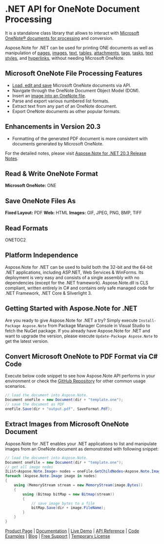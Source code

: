 # .NET API for OneNote Document Processing

It is a standalone class library that allows to interact with [Microsoft OneNote® documents for processing](https://products.aspose.com/note/net) and conversion.

Aspose.Note for .NET can be used for printing ONE documents as well as manipulation of [pages](https://docs.aspose.com/display/notenet/Working+with+Pages), [images](https://docs.aspose.com/display/notenet/Working+with+Images), [text](https://docs.aspose.com/display/notenet/Working+with+Text), [tables](https://docs.aspose.com/display/notenet/Working+with+Tables), [attachments](https://docs.aspose.com/display/notenet/Working+with+Attachments), [tags](https://docs.aspose.com/display/notenet/Working+with+Tags), [tasks](https://docs.aspose.com/display/notenet/Working+with+Tasks), [text styles](https://docs.aspose.com/display/notenet/Working+with+Text+Styles), and [hyperlinks](https://docs.aspose.com/display/notenet/Working+with+Hyperlinks), without needing Microsoft OneNote.

## Microsoft OneNote File Processing Features

- [Load, edit and save](https://docs.aspose.com/display/notenet/Loading%2C+Saving+and+Converting) Microsoft OneNote documents via API.
- Navigate through the OneNote Document Object Model (DOM).
- Insert an [image into an OneNote file](https://docs.aspose.com/display/notenet/Loading%2C+Saving+and+Converting).
- Parse and export various numbered list formats.
- Extract text from any part of an OneNote document.
- Export OneNote documents as other popular formats.

## Enhancements in Version 20.3

- Formatting of the generated PDF document is more consistent with documents generated by Microsoft OneNote.

For the detailed notes, please visit [Aspose.Note for .NET 20.3 Release Notes](https://docs.aspose.com/display/notenet/Aspose.Note+for+.NET+20.3+Release+Notes).

## Read & Write OneNote Format

**Microsoft OneNote:** ONE

## Save OneNote Files As

**Fixed Layout:** PDF
**Web:** HTML
**Images:** GIF, JPEG, PNG, BMP, TIFF

## Read Formats

ONETOC2

## Platform Independence

Aspose.Note for .NET can be used to build both the 32-bit and the 64-bit .NET applications, including ASP.NET, Web Services & WinForms. Its deployment is very easy and consists of a single assembly with no dependencies (except for the .NET framework). Aspose.Note.dll is CLS compliant, written entirely in C# and contains only safe managed code for .NET Framework, .NET Core & Sliverlight 3.

## Getting Started with Aspose.Note for .NET

Are you ready to give Aspose.Note for .NET a try? Simply execute `Install-Package Aspose.Note` from Package Manager Console in Visual Studio to fetch the NuGet package. If you already have Aspose.Note for .NET and want to upgrade the version, please execute `Update-Package Aspose.Note` to get the latest version.

## Convert Microsoft OneNote to PDF Format via C# Code

Execute below code snippet to see how Aspose.Note API performs in your environment or check the [GitHub Repository](https://github.com/aspose-note/Aspose.Note-for-.NET) for other common usage scenarios.

```csharp
// load the document into Aspose.Note.
Document oneFile = new Document(dir + "template.one");
// save the document as PDF
oneFile.Save(dir + "output.pdf", SaveFormat.Pdf);
```

## Extract Images from Microsoft OneNote Document

Aspose.Note for .NET enables your .NET applications to list and manipulate images from an OneNote document as demonstrated with following snippet:

```csharp
// load the document into Aspose.Note.
Document oneFile = new Document(dir + "template.one");
// get all image nodes
IList<Aspose.Note.Image> nodes = oneFile.GetChildNodes<Aspose.Note.Image>();
foreach (Aspose.Note.Image image in nodes)
{
    using (MemoryStream stream = new MemoryStream(image.Bytes))
    {
        using (Bitmap bitMap = new Bitmap(stream))
        {
            // save image bytes to a file
            bitMap.Save(dir + image.FileName);
        }
    }
}
```

[Product Page](https://products.aspose.com/note/net) | [Documentation](https://docs.aspose.com/display/notenet/Home) | [Live Demo](https://products.aspose.app/note/family) | [API Reference](https://apireference.aspose.com/net/note) | [Code Examples](https://github.com/aspose-note/Aspose.Note-for-.NET) | [Blog](https://blog.aspose.com/category/note/) | [Free Support](https://forum.aspose.com/c/note) |  [Temporary License](https://purchase.aspose.com/temporary-license)
